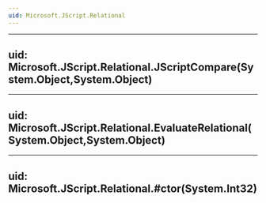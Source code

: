```yaml
---
uid: Microsoft.JScript.Relational
---
```


---
uid: Microsoft.JScript.Relational.JScriptCompare(System.Object,System.Object)
---

---
uid: Microsoft.JScript.Relational.EvaluateRelational(System.Object,System.Object)
---

---
uid: Microsoft.JScript.Relational.#ctor(System.Int32)
---

